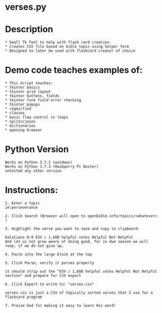 # verses.py

# Description

	* Small Tk Tool to help with flash card creation 
	* Creates CSV file based on bible topic using helper form
	* Designed to later be used with flashcard creator of choice 

# Demo code teaches examples of:
	* This Script teaches:
	* tkinter basics
	* tkinter grid layout
	* tkinter buttons, fields
	* tkinter form field error checking
	* tkinter popups
	* regex/find
	* classes
	* basic flow control in loops
	* splits/joins
	* dictionaries
	* opening browser

# Python Version
	Works on Python 3.7.2 (windows)
	Works on Python 3.7.3 (Rasbperry Pi Buster)
	untested any other version

# Instructions:

	1. Enter a topic
	ie:perseverance

	2. Click Search (Browser will open to openbible.info/topics/<whatever> )

	3. Highlight the verse you want to save and copy to clipboard:

	Galatians 6:9 ESV / 1,688 helpful votes Helpful Not Helpful
	And let us not grow weary of doing good, for in due season we will reap, if we do not give up.

	4. Paste into the large block at the top

	5. Click Parse, verify it parses properly

	it should strip out the "ESV / 1,688 helpful votes Helpful Not Helpful section" and prepare for CSV export

	6. Click Export to write to: "verses.csv"

	verses.csv is just a CSV of topically sorted verses that I use for a flashcard program

	7. Praise God for making it easy to learn His word!

